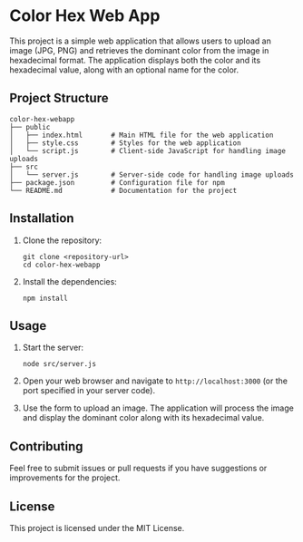 # Color Hex Web App

This project is a simple web application that allows users to upload an image (JPG, PNG) and retrieves the dominant color from the image in hexadecimal format. The application displays both the color and its hexadecimal value, along with an optional name for the color.

## Project Structure

```
color-hex-webapp
├── public
│   ├── index.html       # Main HTML file for the web application
│   ├── style.css        # Styles for the web application
│   └── script.js        # Client-side JavaScript for handling image uploads
├── src
│   └── server.js        # Server-side code for handling image uploads
├── package.json         # Configuration file for npm
└── README.md            # Documentation for the project
```

## Installation

1. Clone the repository:
   ```
   git clone <repository-url>
   cd color-hex-webapp
   ```

2. Install the dependencies:
   ```
   npm install
   ```

## Usage

1. Start the server:
   ```
   node src/server.js
   ```

2. Open your web browser and navigate to `http://localhost:3000` (or the port specified in your server code).

3. Use the form to upload an image. The application will process the image and display the dominant color along with its hexadecimal value.

## Contributing

Feel free to submit issues or pull requests if you have suggestions or improvements for the project.

## License

This project is licensed under the MIT License.